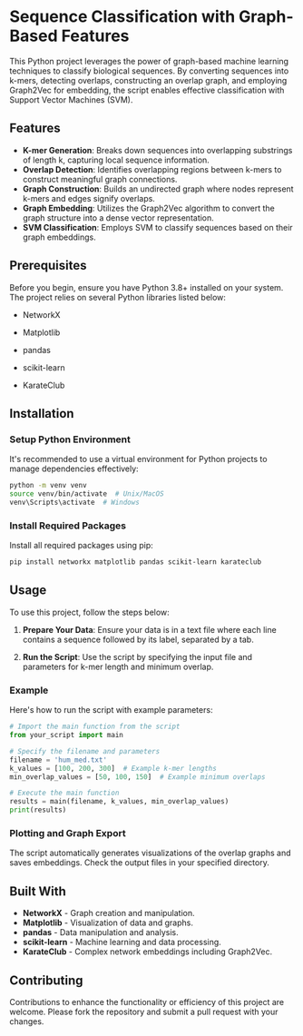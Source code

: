 # Sequence Classification with Graph-Based Features

This Python project leverages the power of graph-based machine learning techniques to classify biological sequences. By converting sequences into k-mers, detecting overlaps, constructing an overlap graph, and employing Graph2Vec for embedding, the script enables effective classification with Support Vector Machines (SVM).

## Features

- **K-mer Generation**: Breaks down sequences into overlapping substrings of length k, capturing local sequence information.
- **Overlap Detection**: Identifies overlapping regions between k-mers to construct meaningful graph connections.
- **Graph Construction**: Builds an undirected graph where nodes represent k-mers and edges signify overlaps.
- **Graph Embedding**: Utilizes the Graph2Vec algorithm to convert the graph structure into a dense vector representation.
- **SVM Classification**: Employs SVM to classify sequences based on their graph embeddings.

## Prerequisites

Before you begin, ensure you have Python 3.8+ installed on your system. The project relies on several Python libraries listed below:

- NetworkX

- Matplotlib
- pandas
- scikit-learn
- KarateClub

## Installation

### Setup Python Environment

It's recommended to use a virtual environment for Python projects to manage dependencies effectively:

```bash
python -m venv venv
source venv/bin/activate  # Unix/MacOS
venv\Scripts\activate  # Windows
```

### Install Required Packages

Install all required packages using pip:

```bash
pip install networkx matplotlib pandas scikit-learn karateclub
```

## Usage

To use this project, follow the steps below:

1. **Prepare Your Data**: Ensure your data is in a text file where each line contains a sequence followed by its label, separated by a tab.

2. **Run the Script**: Use the script by specifying the input file and parameters for k-mer length and minimum overlap.

### Example

Here's how to run the script with example parameters:

```python
# Import the main function from the script
from your_script import main

# Specify the filename and parameters
filename = 'hum_med.txt'
k_values = [100, 200, 300]  # Example k-mer lengths
min_overlap_values = [50, 100, 150]  # Example minimum overlaps

# Execute the main function
results = main(filename, k_values, min_overlap_values)
print(results)
```

### Plotting and Graph Export

The script automatically generates visualizations of the overlap graphs and saves embeddings. Check the output files in your specified directory.

## Built With

- **NetworkX** - Graph creation and manipulation.
- **Matplotlib** - Visualization of data and graphs.
- **pandas** - Data manipulation and analysis.
- **scikit-learn** - Machine learning and data processing.
- **KarateClub** - Complex network embeddings including Graph2Vec.

## Contributing

Contributions to enhance the functionality or efficiency of this project are welcome. Please fork the repository and submit a pull request with your changes.
